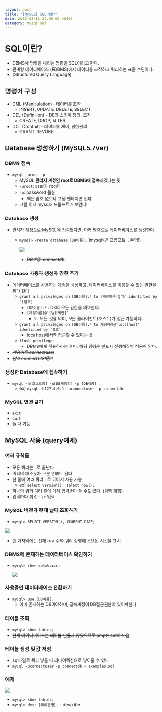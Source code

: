 ```yaml
---
layout: post
title: "[MySQL] SQL이란?"
date: 2022-02-11 23:59:00 +0900
category: mysql sql
---
```

# SQL이란?

- DBMS에 명령을 내리는 명령을 SQL이라고 한다.
- 관계형 데이터베이스 (RDBMS)에서 데이터를 조작하고 쿼리하는 표준 수단이다.
- (Structured Query Language)

## 명령어 구성

- DML (Manipulation) - 데이터를 조작
    - INSERT, UPDATE, DELETE, SELECT
- DDL (Definition) - DB의 스키마 정의, 조작
    - CREATE, DROP, ALTER
- DCL (Control) - 데이터를 제어, 권한관리
    - GRANT, REVOKE

## Database 생성하기 (MySQL5.7ver)

### DBMS 접속

- `mysql -uroot -p`
    - MySQL **관리자 계정인 root로 DBMS에 접속**하겠다는 뜻
    - `-uroot`: user가 root다
    - `-p`: password 옵션
        - 맥은 암호 없으니 그냥 엔터치면 된다.
    - 그럼 이제 mysql> 프롬프트가 보인다!

### Database 생성

- 관리자 계정으로 MySQL에 접속했다면, 아래 명령으로 데이터베이스를 생성한다.
    - `mysql> create database [DB이름];` (mysql>은 프롬프트, `;`주의!)
        
        ![](https://images.velog.io/images/yeawonbong/post/b3a5adf5-fe83-4710-8674-f5f42e456d6e/image.png)
        
        - *~~DB이름: connectdb~~*

### Database 사용자 생성과 권한 주기

- 데이터베이스를 사용하는 계정을 생성하고, 테이터베이스를 이용할 수 있는 권한을 줘야 한다.
    - `grant all privileges on [DB이름].* to [계정이름]@'%' identified by '[암호]';`
        - `[DB이름].*` : DB의 모든 권한을 의미한다.
        - `[계정이름]@’[범위제한]’`
            - `%` : 모든 것을 의미, 모든 클라이언트(호스트)가 접근 가능하다.
    - `grant all privileges on [DB이름].* to 계정이름@'localhost' identified by '암호';`
        - localhost에서만 접근할 수 있다는 뜻
    - `flush privileges`
        - DBMS에게 적용하라는 의미. 해당 명령을 반드시 실행해줘야 적용이 된다.
- *~~계정이름 connectuser~~*
- *~~암호 connect123!@#~~*

### 생성한 Database에 접속하기

- `mysql -h[호스트명] -u[DB계정명] -p [DB이름]`
    - ex) `mysql -h127.0.0.1 -uconnectuser -p connectdb`

### MySQL 연결 끊기

- `exit`
- `quit`
- 둘 다 가능

## MySQL 사용 (query예제)

### 여러 규칙들

- 모든 쿼리는 ; 로 끝난다
- 쿼리의 대소문자 구분 안해도 된다
- 한 줄에 여러 쿼리 ; 로 이어서 사용 가능
    - ex) `select version(); select now();`
- 하나의 쿼리 여러 줄에 거쳐 입력받아 쓸 수도 있다. (개행 개행)
- 입력하다 취소 - `\c` 입력

### MySQL 버전과 현재 날짜 조회하기

- `mysql> SELECT VERSION(), CURRENT_DATE;`

![](https://images.velog.io/images/yeawonbong/post/d7b5d5ef-59f5-4598-a787-493f2266d385/image.png)

- 맨 마지막에는 전체 row 수와 쿼리 실행에 소요된 시간을 표시

### DBMS에 존재하는 데이터베이스 확인하기

- `mysql> show databases;`
    
    ![](https://images.velog.io/images/yeawonbong/post/ddd61b59-fffc-4628-8801-1ff3cba23411/image.png)
    

### 사용중인 데이터베이스 전환하기

- `mysql> use [DB이름];`
    - 이미 존재하는 DB여야하며, 접속계정이 DB접근권한이 있어야한다.
    
### 테이블 조회

- `mysql> show tables;`
- ~~현재 데이터베이스는 테이블 만들지 않았으므로 empty set이 나옴~~

### 테이블 생성 및 값 저장

- sql파일로 쿼리 넣을 때 리다이렉션으로 넣어줄 수 있다
- `mysql -uconnectuser -p connectdb < examples.sql`

### 예제

![](https://images.velog.io/images/yeawonbong/post/16e80d23-9ccf-4813-b154-71ac392ee175/image.png)

- `mysql> show tables;`
- `mysql> desc [테이블명];` - describe
